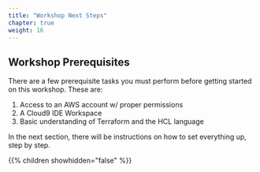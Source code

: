 ```yaml
---
title: "Workshop Next Steps"
chapter: true
weight: 16
---
```


## Workshop Prerequisites

There are a few prerequisite tasks you must perform before getting started on this workshop. These are:

[comment]: <> (Feel free to add any other prerequisite tasks that is related to your workshop)

1. Access to an AWS account w/ proper permissions
1. A Cloud9 IDE Workspace
1. Basic understanding of Terraform and the HCL language

In the next section, there will be instructions on how to set everything up, step by step.

{{% children showhidden="false" %}}

